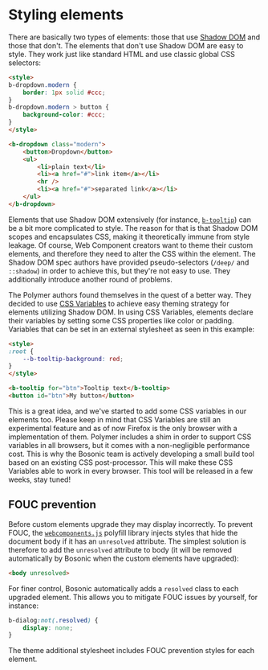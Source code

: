 # Styling elements
There are basically two types of elements: those that use [Shadow DOM](http://webcomponents.org/polyfills/shadow-dom/) and those that don't. The elements that don't use Shadow DOM are easy to style. They work just like standard HTML and use classic global CSS selectors:

``` html
<style>
b-dropdown.modern {
    border: 1px solid #ccc;
}
b-dropdown.modern > button {
    background-color: #ccc;
}
</style>

<b-dropdown class="modern">
    <button>Dropdown</button>
    <ul>
        <li>plain text</li>
        <li><a href="#">link item</a></li>
        <hr />
        <li><a href="#">separated link</a></li>
    </ul>
</b-dropdown>
```

Elements that use Shadow DOM extensively (for instance, [`b-tooltip`](/elements/tooltips.html)) can be a bit more complicated to style. The reason for that is that Shadow DOM scopes and encapsulates CSS, making it theoretically immune from style leakage. Of course,  Web Component creators want to theme their custom elements, and therefore they need to alter the CSS within the element. The Shadow DOM spec authors have provided pseudo-selectors (`/deep/` and `::shadow`) in order to achieve this, but they're not easy to use. They additionally introduce another round of problems.

The Polymer authors found themselves in the quest of a better way. They decided to use [CSS Variables](https://developer.mozilla.org/en-US/docs/Web/CSS/Using_CSS_variables) to achieve easy theming strategy for elements utilizing Shadow DOM. In using CSS Variables, elements declare their variables by setting some CSS properties like color or padding. Variables that can be set in an external stylesheet as seen in this example:

``` html
<style>
:root {
    --b-tooltip-background: red;
}
</style>

<b-tooltip for="btn">Tooltip text</b-tooltip>
<button id="btn">My button</button>
```
This is a great idea, and we've started to add some CSS variables in our elements too. Please keep in mind that CSS Variables are still an experimental feature and as of now Firefox is the only browser with a implementation of them. Polymer includes a shim in order to support CSS variables in all browsers, but it comes with a non-negligible performance cost. This is why the Bosonic team is actively developing a small build tool based on an existing CSS post-processor. This will make these CSS Variables able to work in every browser. This tool will be released in a few weeks, stay tuned!

## FOUC prevention

Before custom elements upgrade they may display incorrectly. To prevent FOUC, the [`webcomponents.js`](http://webcomponents.org/polyfills/) polyfill library injects styles that hide the document body if it has an `unresolved` attribute. The simplest solution is therefore to add the `unresolved` attribute to body (it will be removed automatically by Bosonic when the custom elements have upgraded):

``` html
<body unresolved>
```

For finer control, Bosonic automatically adds a `resolved` class to each upgraded element. This allows you to mitigate FOUC issues by yourself, for instance:

``` css
b-dialog:not(.resolved) {
    display: none;
}
```

The theme additional stylesheet includes FOUC prevention styles for each element.